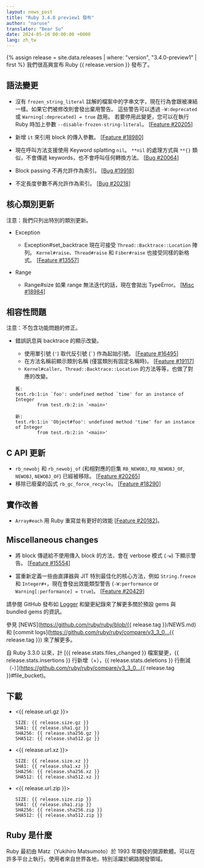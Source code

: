 ```yaml
---
layout: news_post
title: "Ruby 3.4.0 preview1 發布"
author: "naruse"
translator: "Bear Su"
date: 2024-05-16 00:00:00 +0000
lang: zh_tw
---
```


{% assign release = site.data.releases | where: "version", "3.4.0-preview1" | first %}
我們很高興宣布 Ruby {{ release.version }} 發布了。

## 語法變更

* 沒有 `frozen_string_literal` 註解的檔案中的字串文字，現在行為會跟被凍結一樣。如果它們被修改則會發出棄用警告。
  這些警告可以透過 `-W:deprecated` 或 `Warning[:deprecated] = true` 啟用。
  若要停用此變更，您可以在執行 Ruby 時加上參數 `--disable-frozen-string-literal`。 [[Feature #20205]]

* 新增 `it` 來引用 block 的傳入參數。 [[Feature #18980]]

* 現在呼叫方法支援使用 Keyword splatting `nil`。
  `**nil` 的處理方式與 `**{}` 類似，不會傳遞 keywords，也不會呼叫任何轉換方法。 [[Bug #20064]]

* Block passing 不再允許作為索引。 [[Bug #19918]]

* 不定長度參數不再允許作為索引。 [[Bug #20218]]

## 核心類別更新

注意：我們只列出特別的類別更新。

* Exception

  * Exception#set_backtrace 現在可接受 `Thread::Backtrace::Location` 陣列。
    `Kernel#raise`、`Thread#raise` 和 `Fiber#raise` 也接受同樣的新格式。 [[Feature #13557]]

* Range

  * Range#size 如果 range 無法迭代的話，現在會拋出 TypeError。 [[Misc #18984]]

## 相容性問題

注意：不包含功能問題的修正。

* 錯誤訊息與 backtrace 的顯示改變。
  * 使用單引號 (`'`) 取代反引號 (`` ` ``) 作為起始引號。 [[Feature #16495]]
  * 在方法名稱前顯示類別名稱 (僅當類別有固定名稱時)。 [[Feature #19117]]
  * `Kernel#caller`、`Thread::Backtrace::Location` 的方法等等，也做了對應的改變。

  ```
  舊:
  test.rb:1:in `foo': undefined method `time' for an instance of Integer
          from test.rb:2:in `<main>'

  新:
  test.rb:1:in 'Object#foo': undefined method 'time' for an instance of Integer
          from test.rb:2:in '<main>'
  ```


## C API 更新

* `rb_newobj` 和 `rb_newobj_of` (和相對應的巨集 `RB_NEWOBJ`, `RB_NEWOBJ_OF`, `NEWOBJ`, `NEWOBJ_OF`) 已經被移除。 [[Feature #20265]]
* 移除已廢棄的函式 `rb_gc_force_recycle`。 [[Feature #18290]]

## 實作改善

* `Array#each` 用 Ruby 重寫並有更好的效能 [[Feature #20182]]。

## Miscellaneous changes

* 將 block 傳遞給不使用傳入 block 的方法，會在 verbose 模式 (`-w`) 下顯示警告。
  [[Feature #15554]]

* 當重新定義一些由直譯器與 JIT 特別最佳化的核心方法，例如 `String.freeze` 和 `Integer#+`，現在會發出效能類型警告 (`-W:performance` or `Warning[:performance] = true`)。
  [[Feature #20429]]

請參閱 GitHub 發布如 [Logger](https://github.com/ruby/logger/releases) 和變更紀錄來了解更多關於預設 gems 與 bundled gems 的資訊。

參見 [NEWS](https://github.com/ruby/ruby/blob/{{ release.tag }}/NEWS.md)
和 [commit logs](https://github.com/ruby/ruby/compare/v3_3_0...{{ release.tag }})
來了解更多。

自 Ruby 3.3.0 以來，計 [{{ release.stats.files_changed }} 檔案變更，{{ release.stats.insertions }} 行新增（+），{{ release.stats.deletions }} 行刪減（-）](https://github.com/ruby/ruby/compare/v3_3_0...{{ release.tag }}#file_bucket)。

## 下載

* <{{ release.url.gz }}>

      SIZE: {{ release.size.gz }}
      SHA1: {{ release.sha1.gz }}
      SHA256: {{ release.sha256.gz }}
      SHA512: {{ release.sha512.gz }}

* <{{ release.url.xz }}>

      SIZE: {{ release.size.xz }}
      SHA1: {{ release.sha1.xz }}
      SHA256: {{ release.sha256.xz }}
      SHA512: {{ release.sha512.xz }}

* <{{ release.url.zip }}>

      SIZE: {{ release.size.zip }}
      SHA1: {{ release.sha1.zip }}
      SHA256: {{ release.sha256.zip }}
      SHA512: {{ release.sha512.zip }}

## Ruby 是什麼

Ruby 最初由 Matz（Yukihiro Matsumoto）於 1993 年開發的開源軟體。可以在許多平台上執行。使用者來自世界各地，特別活躍於網路開發領域。

[Feature #13557]: https://bugs.ruby-lang.org/issues/13557
[Feature #15554]: https://bugs.ruby-lang.org/issues/15554
[Feature #16495]: https://bugs.ruby-lang.org/issues/16495
[Feature #18290]: https://bugs.ruby-lang.org/issues/18290
[Feature #18980]: https://bugs.ruby-lang.org/issues/18980
[Misc #18984]:    https://bugs.ruby-lang.org/issues/18984
[Feature #19117]: https://bugs.ruby-lang.org/issues/19117
[Bug #19918]:     https://bugs.ruby-lang.org/issues/19918
[Bug #20064]:     https://bugs.ruby-lang.org/issues/20064
[Feature #20182]: https://bugs.ruby-lang.org/issues/20182
[Feature #20205]: https://bugs.ruby-lang.org/issues/20205
[Bug #20218]:     https://bugs.ruby-lang.org/issues/20218
[Feature #20265]: https://bugs.ruby-lang.org/issues/20265
[Feature #20429]: https://bugs.ruby-lang.org/issues/20429
